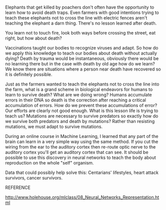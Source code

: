 Elephants that get killed by poachers don't often have the opportunity to learn how to avoid death traps.  Even farmers with good intentions trying to teach these elephants not to cross the line with electric fences aren't teaching the elephant a darn thing.  There's no lesson learned after death.

You learn not to touch fire, look both ways before crossing the street, eat right, but how about death?

Vaccinations taught our bodies to recognize viruses and adapt.  So how do we apply this knowledge to teach our bodies about death without actually dying?  Death by trauma would be instantaneous, obviously there would be no learning there but in the case with death by old age how do we learn?  We know there are situations where a person near death have recovered so it is definitely possible.

Just as the farmers wanted to teach the elephants not to cross the line into the farm, what is a grand scheme in biological endeavors for humans to learn to survive death?  What are we doing wrong?  Humans accumulate errors in their DNA so death is the correction after reaching a critical accumulation of errors.  How do we prevent these accumulations of error?  Our efforts are clearly not good enough.  What is this lesson life is trying to teach us?  Mutations are necessary to survive predators so exactly how do we survive both predators and death by mutations?  Rather than resisting mutations, we must adapt to survive mutations.

During an online course in Machine Learning, I learned that any part of the brain can learn in a very simple way using the same method.  If you cut the wiring from the ear to the auditory cortex then re-route optic nerve to the auditory cortex you'll get an auditory cortex that can see.  It should be possible to use this discovery in neural networks to teach the body about reproduction on the whole "self" organism.

Data that could possibly help solve this:  Centarians' lifestyles, heart attack survivors, cancer survivors.



REFERENCE

http://www.holehouse.org/mlclass/08_Neural_Networks_Representation.html

